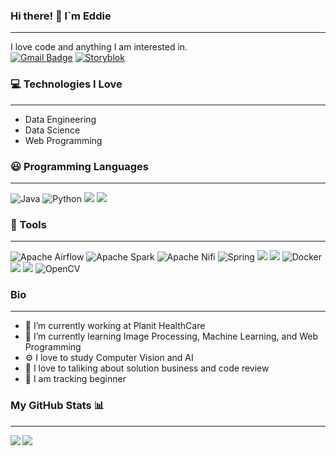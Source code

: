 ### Hi there! :wave: I`m Eddie
------------------------------------------------------------
I love code and anything I am interested in.    
[![Gmail Badge](https://img.shields.io/badge/Gmail-d14836?style=flat-square&logo=Gmail&logoColor=white&link=mailto:joohyunseok0313@gmail.com)](mailto:joohyunseok0313@gmail.com) [![Storyblok](https://img.shields.io/badge/Blog-09B3AF?style=flat-square&logo=Storyblok&logoColor=white&link=https://magpienote.tistory.com/)](https://magpienote.tistory.com/)


### 💻 Technologies I Love
------------------------------------------------------------
- Data Engineering
- Data Science
- Web Programming

### :smiley: Programming Languages
------------------------------------------------------------
<img alt="Java" src ="https://img.shields.io/badge/java-%23ED8B00.svg?style=for-the-badge&logo=java&logoColor=white "/> <img alt="Python" src ="https://img.shields.io/badge/Python-3776AB.svg?&style=for-the-badge&logo=Python&logoColor=white"/> <img src="https://img.shields.io/badge/javascript-F7DF1E?style=for-the-badge&logo=javascript&logoColor=black"> <img src="https://img.shields.io/badge/react-61DAFB?style=for-the-badge&logo=react&logoColor=black">  
 
### :foggy: Tools
------------------------------------------------------------ 
<img alt="Apache Airflow" src="https://img.shields.io/badge/Apache Airflow-017CEE.svg?&style=for-the-badge&logo=ApacheAirflow&logoColor=white"/>  <img alt="Apache Spark" src="https://img.shields.io/badge/Apache Spark-E25A1C.svg?&style=for-the-badge&logo=Apache Spark&logoColor=white"/>  <img alt="Apache Nifi" src="https://img.shields.io/badge/Apache Nifi-017CEE.svg?&style=for-the-badge&logo=apachenifi&logoColor=white"/> ![Spring](https://img.shields.io/badge/spring-%236DB33F.svg?style=for-the-badge&logo=spring&logoColor=white) <img src="https://img.shields.io/badge/Git-F05032?style=for-the-badge&logo=Git&logoColor=white"/> <img src="https://img.shields.io/badge/Sourcetree-0052CC?style=for-the-badge&logo=Sourcetree&logoColor=white"/> ![Docker](https://img.shields.io/badge/docker-%230db7ed.svg?style=for-the-badge&logo=docker&logoColor=white) <img src="https://img.shields.io/badge/MsSql-CC2927?style=for-the-badge&logo=MicrosoftSQLServer&logoColor=white"/> <img src="https://img.shields.io/badge/Oracle-F80000?style=for-the-badge&logo=Oracle&logoColor=white"/> ![OpenCV](https://img.shields.io/badge/opencv-%23white.svg?style=for-the-badge&logo=opencv&logoColor=white)


### Bio
------------------------------------------------------------ 
- 🏢 I’m currently working at Planit HealthCare
- 🌱 I’m currently learning Image Processing, Machine Learning, and Web Programming
- ⚙️ I love to study Computer Vision and AI
- 💬 I love to taliking about solution business and code review
- :mountain_bicyclist: I am tracking beginner


### My GitHub Stats 📊
------------------------------------------------------------ 
<a href="https://github.com/anuraghazra/github-readme-stats"> <img align="left" src="https://github-readme-stats.vercel.app/api?username=hyunseokjoo&count_private=true&show_icons=true" />  <a href="https://github.com/anuraghazra/convoychat"> <img align="center" src="https://github-readme-stats.vercel.app/api/top-langs/?username=hyunseokjoo" />  </a>
	
	

